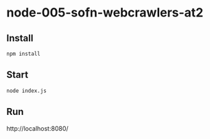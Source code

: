 # node-005-sofn-webcrawlers-at2

Install
-----

``npm install``

Start
-----

``node index.js``

Run
-----

http://localhost:8080/